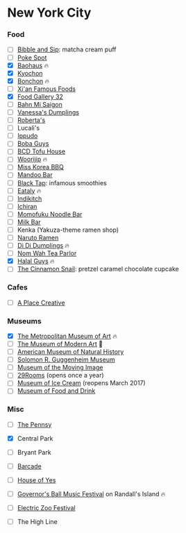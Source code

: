 New York City
=============

### Food
- [ ] [Bibble and Sip](http://www.bibbleandsip.com/): matcha cream puff
- [ ] [Poke Spot](http://www.pokespot.com/)
- [x] [Baohaus](http://www.baohausnyc.com/) :fire:
- [x] [Kyochon](http://kyochonus.com/)
- [x] [Bonchon](https://bonchon.com/) :fire:
- [ ] [Xi'an Famous Foods](http://xianfoods.com/)
- [x] [Food Gallery 32](http://foodgallerynyc.com/)
- [ ] [Bahn Mi Saigon](http://www.banhmisaigonnyc.com/)
- [ ] [Vanessa's Dumplings](http://vanessas.com/)
- [ ] [Roberta's](http://robertaspizza.com/)
- [ ] Lucali's
- [ ] [Ippudo](http://www.ippudony.com/)
- [ ] [Boba Guys](http://www.bobaguys.com/)
- [ ] [BCD Tofu House](http://bcdtofu.com/)
- [ ] [Woorijip](http://woorijipnyc.com/) :fire:
- [ ] [Miss Korea BBQ](http://www.misskoreabbq.com/)
- [ ] [Mandoo Bar](http://mandoobar.net/)
- [ ] [Black Tap](http://blacktapnyc.com/): infamous smoothies
- [ ] [Eataly](https://www.eataly.com/us_en/) :fire:
- [ ] [Indikitch](http://indikitch.com/)
- [ ] [Ichiran](http://www.ichiran.co.jp/en/locations/shopinfo/brooklyn.html)
- [ ] [Momofuku Noodle Bar](https://noodlebar-ny.momofuku.com/)
- [ ] [Milk Bar](http://milkbarstore.com/)
- [ ] Kenka (Yakuza-theme ramen shop)
- [ ] [Naruto Ramen](http://narutoramenex.com/)
- [ ] [Di Di Dumplings](http://www.dididumplings.com/) :fire:
- [ ] [Nom Wah Tea Parlor](http://nomwah.com/)
- [x] [Halal Guys](http://thehalalguys.com/) :fire:
- [ ] [The Cinnamon Snail](http://cinnamonsnail.com/): pretzel caramel chocolate cupcake

### Cafes
- [ ] [A Place Creative](http://apcafenyc.com/)

### Museums
- [x] [The Metropolitan Museum of Art](http://www.metmuseum.org/) :fire:
- [ ] [The Museum of Modern Art](https://www.moma.org/) :poop:
- [ ] [American Museum of Natural History](http://www.amnh.org/)
- [ ] [Solomon R. Guggenheim Museum](https://www.guggenheim.org/)
- [ ] [Museum of the Moving Image](http://www.movingimage.us/)
- [ ] [29Rooms](http://www.refinery29.com/29rooms/) (opens once a year)
- [ ] [Museum of Ice Cream](http://www.museumoficecream.com/) (reopens March 2017)
- [ ] [Museum of Food and Drink](http://www.mofad.org/)

### Misc
- [ ] [The Pennsy](http://www.thepennsy.nyc/)
- [x] Central Park
- [ ] Bryant Park
- [ ] [Barcade](http://barcadenewyork.com/)
- [ ] [House of Yes](http://houseofyes.org/)
- [ ] [Governor's Ball Music Festival](http://governorsballmusicfestival.com/) on Randall's Island :fire:
- [ ] [Electric Zoo Festival](http://electriczoofestival.com/)
- [ ] The High Line


